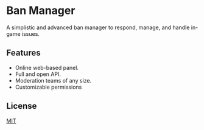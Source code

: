 
# Ban Manager

A simplistic and advanced ban manager to respond, manage, and handle in-game issues.




## Features

- Online web-based panel.
- Full and open API.
- Moderation teams of any size.
- Customizable permissions
  
## License

[MIT](https://choosealicense.com/licenses/mit/)
